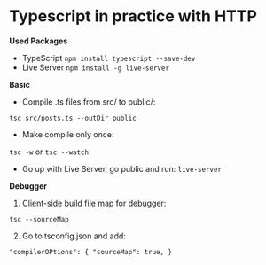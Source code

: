 # Typescript in practice with HTTP

**Used Packages**

- TypeScript `npm install typescript --save-dev`
- Live Server `npm install -g live-server`

**Basic**

- Compile .ts files from src/ to public/:

`tsc src/posts.ts --outDir public`

- Make compile only once:

`tsc -w` or `tsc --watch`

- Go up with Live Server, go public and run:
`live-server`

**Debugger**

1. Client-side build file map for debugger:

`tsc --sourceMap`

2. Go to tsconfig.json and add:

`"compilerOPtions": {
	"sourceMap": true,
}`
